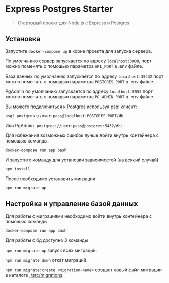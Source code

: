 # Express Postgres Starter

> Стартовый проект для Node.js с Express и Postgres

## Установка

Запустите `docker-compose up` в корне проекта для запуска сервера.

По умолчанию сервер запускается по адресу `localhost:3000`, порт можно поменять с помощью параметра `API_PORT` в .env файле.

База данных по умолчанию запускается по адресу `localhost:35432` порт можно поменять с помощью параметра `POSTGRES_PORT` в .env файле.

PgAdmin по умолчанию запускается по адресу `localhost:5555` порт можно поменять с помощью параметра `PG_ADMIN_PORT` в .env файле.

Вы можете подключиться к Postgres используя psql клиент:

```sh
psql postgres://user:pass@localhost:POSTGRES_PORT/db
```

Или PgAdmin: `postgres://user:pass@postgres:5432/db`;

Для избежания возможных ошибок лучше войти внутрь контейнера с помощью команды. 
```sh
docker-compose run app bash
```
И запустите команду для установки зависимостей (на всякий случай)
```sh
npm install
```

После необходимо установить миграции
```sh
npm run migrate up
```

## Настройка и управление базой данных

Для работы с миграциями необходимо войти внутрь контейнера с помощью команды. 
```sh
docker-compose run app bash
```

Для работы с бд доступно 3 команды

`npm run migrate up` запуск всех миграций.

`npm run migrate down` откат миграций.

`npm run migrate:create <migration-name>`  создает новый файл миграции в каталоге [./src/migrations](./src/migrations).





